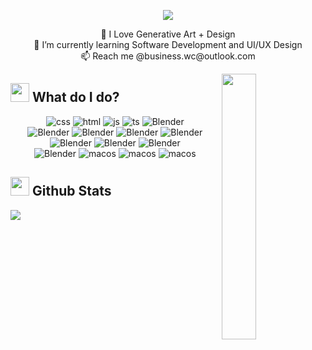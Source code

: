 <p align="center">
  <a href="https://github.com/DenverCoder1/readme-typing-svg"><img src="https://readme-typing-svg.herokuapp.com?&pause=1000&color=06CF0A&lines=;Hello,+my+name+is+Will+:);I+Love+to+do+lots+of+things+💻;I'm+currently+a+student+in+Denver,+CO;Feel+free+to+contact+me+for+websites;&center=true&width=500&height=50"></a>
</p>
<p align="center">
   👀 I Love Generative Art + Design <br>
  🌱 I’m currently learning Software Development and UI/UX Design <br>
  📫 Reach me @business.wc@outlook.com <br>
  
<p> <img align="right" src="https://github.com/Uncodedwolf/Uncodedwolf/blob/Uncodedwolf-patch-1/giphy.gif" width="33%"/></p>
  
## <img src="https://media1.giphy.com/media/Q8PQ1KuarrYucCMVTJ/giphy.gif?cid=ecf05e47odgm8bs8cmb8cf1ijmfzqaeeu9fzmx6nbcv06ky2&rid=giphy.gif" width="30"> What do I do? </h2>
   
 <p align="center">
    <img alt="css" src="https://img.shields.io/badge/-CSS3-1572B6?style=for-the-badge&logo=CSS3" />
    <img alt="html" src="https://img.shields.io/badge/-HTML5-E34F26?style=for-the-badge&logo=HTML5&logoColor=whitesmoke" />
    <img alt="js" src="https://img.shields.io/badge/javascript-%23323330.svg?style=for-the-badge&logo=JavaScript&logoColor=whitesmoke" />
    <img alt="ts" src="https://img.shields.io/badge/typescript-%23007ACC.svg?style=for-the-badge&logo=typescript&logoColor=whitesmoke" />    
    <img alt="Blender" src="https://img.shields.io/badge/react-%2320232a.svg?style=for-the-badge&logo=react&logoColor=%2361DAFB" /> <br>
    <img alt="Blender" src="https://img.shields.io/badge/adobe%20suite-%23FF0000.svg?style=for-the-badge&logo=adobe&logoColor=white" />
    <img alt="Blender" src="https://img.shields.io/badge/illustrator-%23FF9A00.svg?style=for-the-badge&logo=adobe%20illustrator&logoColor=white" /> 
    <img alt="Blender" src="https://img.shields.io/badge/Premiere%20Pro-9999FF.svg?style=for-the-badge&logo=Adobe%20Premiere%20Pro&logoColor=white" />
    <img alt="Blender" src="https://img.shields.io/badge/After%20Effects-9999FF.svg?style=for-the-badge&logo=Adobe%20After%20Effects&logoColor=white" />
    <img alt="Blender" src="https://img.shields.io/badge/photoshop-%2331A8FF.svg?style=for-the-badge&logo=adobe%20photoshop&logoColor=white" />
    <img alt="Blender" src="https://img.shields.io/badge/Adobe%20InDesign-49021F?style=for-the-badge&logo=adobeindesign&logoColor=white" />
    <img alt="Blender" src="https://img.shields.io/badge/blender-%23F5792A.svg?style=for-the-badge&logo=blender&logoColor=white" /><br>
    <img alt="Blender" src="https://img.shields.io/badge/Linux-FCC624?style=for-the-badge&logo=linux&color=black" />
    <img alt="macos" src="https://img.shields.io/badge/mac%20os-000000?style=for-the-badge&logo=macos&logoColor=F0F0F0&color=black" />
    <img alt="macos" src="https://img.shields.io/badge/Windows-0078D6?style=for-the-badge&logo=windows&logoColor=white&color=black" />
    <img alt="macos" src="https://img.shields.io/badge/Kali-268BEE?style=for-the-badge&logo=kalilinux&logoColor=white&color=black" />
</p>

  ## <img src="https://media4.giphy.com/media/MIGbtLZoVjbl0bYbAd/giphy.gif?cid=ecf05e472t2h0i8d7dcjaoau9iqtchhr899hxmpxzzgc7lyw&rid=giphy.gif" width="30"> Github Stats

<div style="display: flex; flex-direction: row;">
 <img class="img" src="https://github-readme-stats.vercel.app/api?username=uncodedwolf&show_icons=true&theme=radical" />
<!---
Uncodedwolf/Uncodedwolf is a ✨ special ✨ repository because its `README.md` (this file) appears on your GitHub profile.
You can click the Preview link to take a look at your changes.
--->
